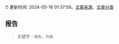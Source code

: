 :alarm_clock: 更新时间: 2024-05-16 01:37:59。[文章来源](/README.md)、[文章分类](/TAGS.md)

## 报告


> 关键字：`报告`、`月报`



